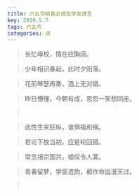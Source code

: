 ```yaml
---
title: 六幺令給袁必成及学友进言
key: 2019.5.7
tags: 六幺令
categories: 词
---
```


<blockquote class="blockquote-center">长忆母校，情在应胸阔。
</blockquote>
<blockquote class="blockquote-center">少年相识春起，此时夕阳落。
</blockquote>
<blockquote class="blockquote-center">花前琴瑟再奏，酒上无对错。
</blockquote>
<blockquote class="blockquote-center">昨日懵懂，今朝有成，恩怨一笑想同座。
</blockquote>
<blockquote class="blockquote-center"></br>
</blockquote>
<blockquote class="blockquote-center">此性生来狂纵，谁惧福和祸。
</blockquote>
<blockquote class="blockquote-center">若论下放当初，应是轮回错。
</blockquote>
<blockquote class="blockquote-center">常念祖宗国共，嘘叹令人寞。
</blockquote>
<blockquote class="blockquote-center">青春留梦，学窗遗韵，都作命运漫天过。
</blockquote>
<blockquote class="blockquote-center"></br>
</blockquote>
